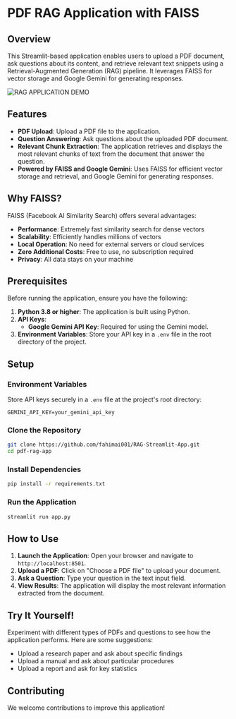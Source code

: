 # PDF RAG Application with FAISS

## Overview

This Streamlit-based application enables users to upload a PDF document, ask questions about its content, and retrieve relevant text snippets using a Retrieval-Augmented Generation (RAG) pipeline. It leverages FAISS for vector storage and Google Gemini for generating responses.

![RAG APPLICATION DEMO](D:\JMM_Technologies\RAG_Based_App\rag.png)


## Features

- **PDF Upload**: Upload a PDF file to the application.
- **Question Answering**: Ask questions about the uploaded PDF document.
- **Relevant Chunk Extraction**: The application retrieves and displays the most relevant chunks of text from the document that answer the question.
- **Powered by FAISS and Google Gemini**: Uses FAISS for efficient vector storage and retrieval, and Google Gemini for generating responses.

## Why FAISS?

FAISS (Facebook AI Similarity Search) offers several advantages:

- **Performance**: Extremely fast similarity search for dense vectors
- **Scalability**: Efficiently handles millions of vectors
- **Local Operation**: No need for external servers or cloud services
- **Zero Additional Costs**: Free to use, no subscription required
- **Privacy**: All data stays on your machine

## Prerequisites

Before running the application, ensure you have the following:

1. **Python 3.8 or higher**: The application is built using Python.
2. **API Keys**:
   - **Google Gemini API Key**: Required for using the Gemini model.
3. **Environment Variables**: Store your API key in a `.env` file in the root directory of the project.

## Setup

### Environment Variables

Store API keys securely in a `.env` file at the project's root directory:

```
GEMINI_API_KEY=your_gemini_api_key
```

### Clone the Repository

```bash
git clone https://github.com/fahimai001/RAG-Streamlit-App.git
cd pdf-rag-app
```

### Install Dependencies

```bash
pip install -r requirements.txt
```

### Run the Application

```bash
streamlit run app.py
```

## How to Use

1. **Launch the Application**: Open your browser and navigate to `http://localhost:8501`.
2. **Upload a PDF**: Click on "Choose a PDF file" to upload your document.
3. **Ask a Question**: Type your question in the text input field.
4. **View Results**: The application will display the most relevant information extracted from the document.

## Try It Yourself!

Experiment with different types of PDFs and questions to see how the application performs. Here are some suggestions:

- Upload a research paper and ask about specific findings
- Upload a manual and ask about particular procedures
- Upload a report and ask for key statistics

## Contributing

We welcome contributions to improve this application!